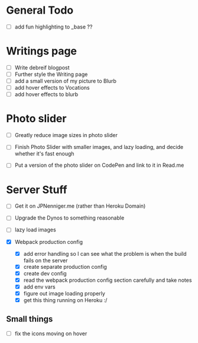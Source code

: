 # General Todo

- [ ] add fun highlighting to _base ??


# Writings page

- [ ] Write debreif blogpost
- [ ] Further style the Writing page
- [ ] add a small version of my picture to Blurb
- [ ] add hover effects to Vocations
- [ ] add hover effects to blurb

# Photo slider

- [ ] Greatly reduce image sizes in photo slider
- [ ] Finish Photo Slider with smaller images, and lazy loading, and decide whether it's fast enough
- [ ] Put a version of the photo slider on CodePen and link to it in Read.me


# Server Stuff

- [ ] Get it on JPNenniger.me (rather than Heroku Domain)
- [ ] Upgrade the Dynos to something reasonable
- [ ] lazy load images

- [x] Webpack production config
    - [x] add error handling so I can see what the problem is when the build fails on the server
    - [x] create separate production config
    - [x] create dev config
    - [x] read the webpack production config section carefully and take notes
    - [x] add env vars
    - [x] figure out image loading properly
    - [x] get this thing running on Heroku :/

## Small things

- [ ] fix the icons moving on hover
